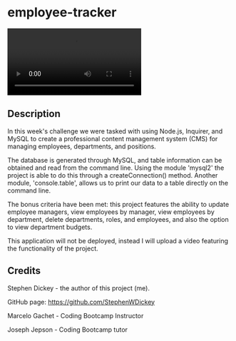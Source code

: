 # employee-tracker

![Video of application](./assets/challenge-12-video.webm)

## Description 

In this week's challenge we were tasked with using Node.js, Inquirer, and MySQL to create a professional content management system (CMS) for managing employees, departments, and positions.

The database is generated through MySQL, and table information can be obtained and read from the command line. Using the module 'mysql2' the project is able to do this through a createConnection() method. Another module, 'console.table', allows us to print our data to a table directly on the command line.

The bonus criteria have been met: this project features the ability to update employee managers, view employees by manager, view employees by department, delete departments, roles, and employees, and also the option to view department budgets.

This application will not be deployed, instead I will upload a video featuring the functionality of the project.


## Credits

Stephen Dickey - the author of this project (me).

GitHub page: https://github.com/StephenWDickey

Marcelo Gachet - Coding Bootcamp Instructor

Joseph Jepson - Coding Bootcamp tutor